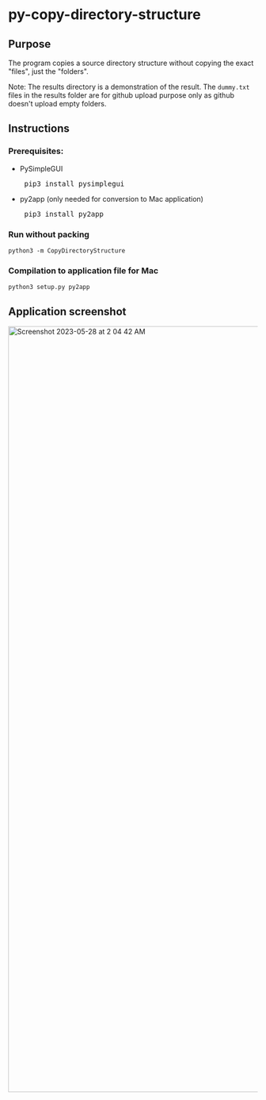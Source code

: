 # py-copy-directory-structure

## Purpose
The program copies a source directory structure without copying the exact "files", just the "folders".

Note: The results directory is a demonstration of the result. The <code>dummy.txt</code> files in the results folder are for github upload purpose only as github doesn't upload empty folders.

## Instructions
### Prerequisites:
- PySimpleGUI
    <pre> pip3 install pysimplegui </pre>
- py2app (only needed for conversion to Mac application)
    <pre> pip3 install py2app </pre>

### Run without packing
    python3 -m CopyDirectoryStructure

### Compilation to application file for Mac
    python3 setup.py py2app
    
## Application screenshot
<img width="1543" alt="Screenshot 2023-05-28 at 2 04 42 AM" src="https://github.com/darwindev2002/py-copy-directory-structure/assets/44953914/8597b7f7-7622-47fd-902e-e1b4bbed3676">
